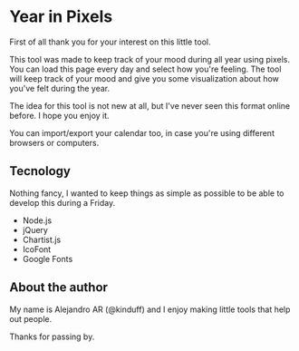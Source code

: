 # Year in Pixels

First of all thank you for your interest on this little tool.

This tool was made to keep track of your mood during all year using pixels. You can load this page every day and select how you're feeling. The tool will keep track of your mood and give you some visualization about how you've felt during the year.

The idea for this tool is not new at all, but I've never seen this format online before. I hope you enjoy it.

You can import/export your calendar too, in case you're using different browsers or computers.

## Tecnology
Nothing fancy, I wanted to keep things as simple as possible to be able to develop this during a Friday.

- Node.js
- jQuery
- Chartist.js
- IcoFont
- Google Fonts

## About the author
My name is Alejandro AR (@kinduff) and I enjoy making little tools that help out people.

Thanks for passing by.